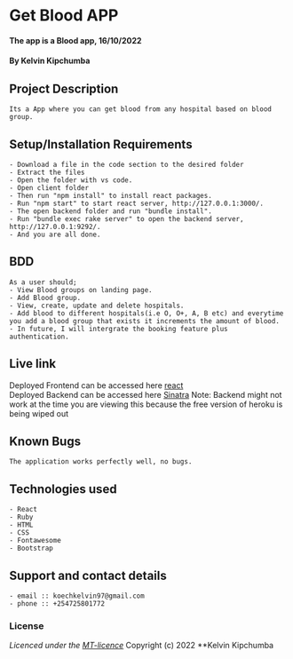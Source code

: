 # Get Blood APP 
#### The app is a Blood app, 16/10/2022
#### **By Kelvin Kipchumba**
## Project Description
    Its a App where you can get blood from any hospital based on blood group.
    
## Setup/Installation Requirements
    - Download a file in the code section to the desired folder
    - Extract the files
    - Open the folder with vs code.
    - Open client folder
    - Then run "npm install" to install react packages.
    - Run "npm start" to start react server, http://127.0.0.1:3000/.
    - The open backend folder and run "bundle install".
    - Run "bundle exec rake server" to open the backend server, http://127.0.0.1:9292/.
    - And you are all done.


## BDD
    As a user should;
    - View Blood groups on landing page.
    - Add Blood group.
    - View, create, update and delete hospitals.
    - Add blood to different hospitals(i.e O, O+, A, B etc) and everytime you add a blood group that exists it increments the amount of blood.
    - In future, I will intergrate the booking feature plus authentication.
  
    
## Live link
Deployed Frontend can be accessed here [react](https://63567fbf0195b7282989587a--prismatic-selkie-3dbcf0.netlify.app/)   
Deployed Backend can be accessed here [Sinatra](https://floating-lake-54098.herokuapp.com/bloodavailable)
Note: Backend might not work at the time you are viewing this because the free version of heroku is being wiped out

## Known Bugs
    The application works perfectly well, no bugs.

## Technologies used
    - React 
    - Ruby
    - HTML
    - CSS
    - Fontawesome
    - Bootstrap

## Support and contact details
    - email :: koechkelvin97@gmail.com
    - phone :: +254725801772

### License
*Licenced under the [MT-licence](https://github.com/k-koech/bd_hospital/blob/master/LICENSE.md)*
Copyright (c) 2022 **Kelvin Kipchumba
